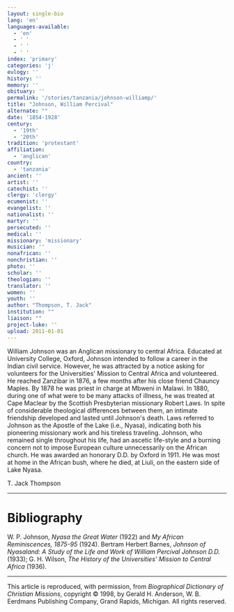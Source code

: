 ```yaml
---
layout: single-bio
lang: 'en'
languages-available:
  - 'en'
  - ' '
  - ' '
  - ' '
index: 'primary'
categories: 'j'
eulogy: ''
history: ''
memory: ''
obituary: ''
permalink: '/stories/tanzania/johnson-williamp/'
title: "Johnson, William Percival"
alternate: ""
date: '1854-1928'
century:
  - '19th'
  - '20th'
tradition: 'protestant'
affiliation:
  - 'anglican'
country:
  - 'tanzania'
ancient: ''
artist: ''
catechist: ''
clergy: 'clergy'
ecumenist: ''
evangelist: ''
nationalist: ''
martyr: ''
persecuted: ''
medical: ''
missionary: 'missionary'
musician: ''
nonafrican: ''
nonchristian: ''
photo: ''
scholar: ''
theologian: ''
translator: ''
women: ''
youth: ''
author: "Thompson, T. Jack"
institution: ""
liaison: ""
project-luke: ''
upload: 2011-01-01
---
```




William Johnson was an Anglican missionary to central Africa. Educated at University College, Oxford, Johnson intended to follow a career in the Indian civil service. However, he was attracted by a notice asking for volunteers for the Universities' Mission to Central Africa and volunteered. He reached Zanzibar in 1876, a few months after his close friend Chauncy Maples. By 1878 he was priest in charge at Mbweni in Malawi. In 1880, during one of what were to be many attacks of illness, he was treated at Cape Maclear by the Scottish Presbyterian missionary Robert Laws. In spite of considerable theological differences between them, an intimate friendship developed and lasted until Johnson's death. Laws referred to Johnson as the Apostle of the Lake (i.e., Nyasa), indicating both his pioneering missionary work and his tireless traveling. Johnson, who remained single throughout his life, had an ascetic life-style and a burning concern not to impose European culture unnecessarily on the African church. He was awarded an honorary D.D. by Oxford in 1911. He was most at home in the African bush, where he died, at Liuli, on the eastern side of Lake Nyasa.

T. Jack Thompson

---

# Bibliography

W. P. Johnson, *Nyasa the Great Water* (1922) and *My African Reminiscences, 1875-95* (1924). Bertram Herbert Barnes, *Johnson of Nyasaland: A Study of the Life and Work of William Percival Johnson D.D.* (1933); G. H. Wilson, *The History of the Universities' Mission to Central Africa* (1936).

---

This article is reproduced, with permission, from *Biographical Dictionary of Christian Missions*, copyright © 1998, by Gerald H. Anderson, W. B. Eerdmans Publishing Company, Grand Rapids, Michigan. All rights reserved.
